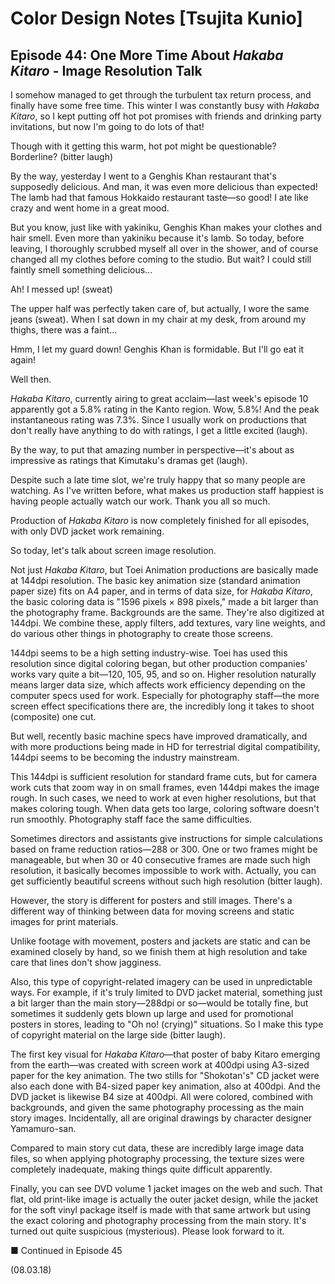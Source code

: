 # Color Design Notes [Tsujita Kunio]

## Episode 44: One More Time About *Hakaba Kitaro* - Image Resolution Talk

I somehow managed to get through the turbulent tax return process, and finally have some free time. This winter I was constantly busy with *Hakaba Kitaro*, so I kept putting off hot pot promises with friends and drinking party invitations, but now I'm going to do lots of that!

Though with it getting this warm, hot pot might be questionable? Borderline? (bitter laugh)

By the way, yesterday I went to a Genghis Khan restaurant that's supposedly delicious. And man, it was even more delicious than expected! The lamb had that famous Hokkaido restaurant taste—so good! I ate like crazy and went home in a great mood.

But you know, just like with yakiniku, Genghis Khan makes your clothes and hair smell. Even more than yakiniku because it's lamb. So today, before leaving, I thoroughly scrubbed myself all over in the shower, and of course changed all my clothes before coming to the studio. But wait? I could still faintly smell something delicious...

Ah! I messed up! (sweat)

The upper half was perfectly taken care of, but actually, I wore the same jeans (sweat). When I sat down in my chair at my desk, from around my thighs, there was a faint...

Hmm, I let my guard down! Genghis Khan is formidable. But I'll go eat it again!

Well then.

*Hakaba Kitaro*, currently airing to great acclaim—last week's episode 10 apparently got a 5.8% rating in the Kanto region. Wow, 5.8%! And the peak instantaneous rating was 7.3%. Since I usually work on productions that don't really have anything to do with ratings, I get a little excited (laugh).

By the way, to put that amazing number in perspective—it's about as impressive as ratings that Kimutaku's dramas get (laugh).

Despite such a late time slot, we're truly happy that so many people are watching. As I've written before, what makes us production staff happiest is having people actually watch our work. Thank you all so much.

Production of *Hakaba Kitaro* is now completely finished for all episodes, with only DVD jacket work remaining.

So today, let's talk about screen image resolution.

Not just *Hakaba Kitaro*, but Toei Animation productions are basically made at 144dpi resolution. The basic key animation size (standard animation paper size) fits on A4 paper, and in terms of data size, for *Hakaba Kitaro*, the basic coloring data is "1596 pixels × 898 pixels," made a bit larger than the photography frame. Backgrounds are the same. They're also digitized at 144dpi. We combine these, apply filters, add textures, vary line weights, and do various other things in photography to create those screens.

144dpi seems to be a high setting industry-wise. Toei has used this resolution since digital coloring began, but other production companies' works vary quite a bit—120, 105, 95, and so on. Higher resolution naturally means larger data size, which affects work efficiency depending on the computer specs used for work. Especially for photography staff—the more screen effect specifications there are, the incredibly long it takes to shoot (composite) one cut.

But well, recently basic machine specs have improved dramatically, and with more productions being made in HD for terrestrial digital compatibility, 144dpi seems to be becoming the industry mainstream.

This 144dpi is sufficient resolution for standard frame cuts, but for camera work cuts that zoom way in on small frames, even 144dpi makes the image rough. In such cases, we need to work at even higher resolutions, but that makes coloring tough. When data gets too large, coloring software doesn't run smoothly. Photography staff face the same difficulties.

Sometimes directors and assistants give instructions for simple calculations based on frame reduction ratios—288 or 300. One or two frames might be manageable, but when 30 or 40 consecutive frames are made such high resolution, it basically becomes impossible to work with. Actually, you can get sufficiently beautiful screens without such high resolution (bitter laugh).

However, the story is different for posters and still images. There's a different way of thinking between data for moving screens and static images for print materials.

Unlike footage with movement, posters and jackets are static and can be examined closely by hand, so we finish them at high resolution and take care that lines don't show jagginess.

Also, this type of copyright-related imagery can be used in unpredictable ways. For example, if it's truly limited to DVD jacket material, something just a bit larger than the main story—288dpi or so—would be totally fine, but sometimes it suddenly gets blown up large and used for promotional posters in stores, leading to "Oh no! (crying)" situations. So I make this type of copyright material on the large side (bitter laugh).

The first key visual for *Hakaba Kitaro*—that poster of baby Kitaro emerging from the earth—was created with screen work at 400dpi using A3-sized paper for the key animation. The two stills for "Shokotan's" CD jacket were also each done with B4-sized paper key animation, also at 400dpi. And the DVD jacket is likewise B4 size at 400dpi. All were colored, combined with backgrounds, and given the same photography processing as the main story images. Incidentally, all are original drawings by character designer Yamamuro-san.

Compared to main story cut data, these are incredibly large image data files, so when applying photography processing, the texture sizes were completely inadequate, making things quite difficult apparently.

Finally, you can see DVD volume 1 jacket images on the web and such. That flat, old print-like image is actually the outer jacket design, while the jacket for the soft vinyl package itself is made with that same artwork but using the exact coloring and photography processing from the main story. It's turned out quite suspicious (mysterious). Please look forward to it.

■ Continued in Episode 45

(08.03.18)